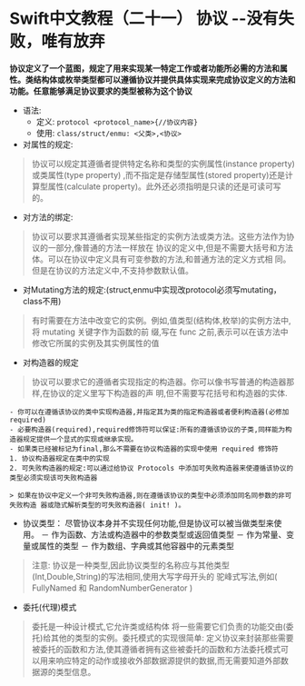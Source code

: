 # Swift中文教程（二十一） 协议  --没有失败，唯有放弃

**协议定义了一个蓝图，规定了用来实现某一特定工作或者功能所必需的方法和属性。类结构体或枚举类型都可以遵循协议并提供具体实现来完成协议定义的方法和功能。任意能够满足协议要求的类型被称为这个协议**

- 语法:
	- 定义:
		`protocol <protocol_name>{//协议内容}`      
	- 使用:
		`class/struct/enmu: <父类>,<协议>`
- 对属性的规定:

> 协议可以规定其遵循者提供特定名称和类型的实例属性(instance property)或类属性(type property) ,而不指定是存储型属性(stored property)还是计算型属性(calculate property)。此外还必须指明是只读的还是可读可写的。

- 对方法的绑定:

> 协议可以要求其遵循者实现某些指定的实例方法或类方法。这些方法作为协议的一部分,像普通的方法一样放在
协议的定义中,但是不需要大括号和方法体。可以在协议中定义具有可变参数的方法,和普通方法的定义方式相
同。但是在协议的方法定义中,不支持参数默认值。

- 对Mutating方法的规定:(struct,enmu中实现改protocol必须写mutating，class不用)

> 有时需要在方法中改变它的实例。例如,值类型(结构体,枚举)的实例方法中,将 mutating 关键字作为函数的前 缀,写在 func 之前,表示可以在该方法中修改它所属的实例及其实例属性的值

- 对构造器的规定

> 协议可以要求它的遵循者实现指定的构造器。你可以像书写普通的构造器那样,在协议的定义里写下构造器的声
明,但不需要写花括号和构造器的实体.

	- 你可以在遵循该协议的类中实现构造器,并指定其为类的指定构造器或者便利构造器(必修加required)
	- 必要构造器(required),required修饰符可以保证:所有的遵循该协议的子类,同样能为构造器规定提供一个显式的实现或继承实现。
	- 如果类已经被标记为final,那么不需要在协议构造器的实现中使用 required 修饰符
	1. 协议构造器规定在类中的实现
	2. 可失败构造器的规定:可以通过给协议 Protocols 中添加可失败构造器来使遵循该协议的类型必须实现该可失败构造器

	> 如果在协议中定义一个非可失败构造器,则在遵循该协议的类型中必须添加同名同参数的非可失败构造 器或隐式解析类型的可失败构造器( init! )。


- 协议类型：
尽管协议本身并不实现任何功能,但是协议可以被当做类型来使用。
	－ 作为函数、方法或构造器中的参数类型或返回值类型 
	－ 作为常量、变量或属性的类型
	－ 作为数组、字典或其他容器中的元素类型 

> 注意: 协议是一种类型,因此协议类型的名称应与其他类型(Int,Double,String)的写法相同,使用大写字母开头的 驼峰式写法,例如( FullyNamed 和 RandomNumberGenerator )


- 委托(代理)模式 

> 委托是一种设计模式,它允许类或结构体 将一些需要它们负责的功能交由(委托)给其他的类型的实例。委托模式的实现很简单: 定义协议来封装那些需要被委托的函数和方法,使其遵循者拥有这些被委托的函数和方法委托模式可以用来响应特定的动作或接收外部数据源提供的数据,而无需要知道外部数据源的类型信息。

